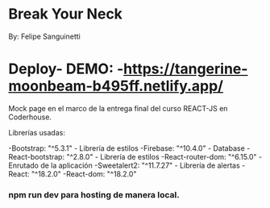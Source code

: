 # Break Your Neck

By: Felipe Sanguinetti

# Deploy- DEMO: -https://tangerine-moonbeam-b495ff.netlify.app/

Mock page en el marco de la entrega final del curso REACT-JS en Coderhouse.

Librerías usadas:

-Bootstrap: "^5.3.1" - Librería de estilos
-Firebase: "^10.4.0" - Database
-React-bootstrap: "^2.8.0" - Librería de estilos
-React-router-dom: "^6.15.0" - Enrutado de la aplicación
-Sweetalert2: "^11.7.27" - Librería de alertas
-React: "^18.2.0"
-React-dom: "^18.2.0"


### npm run dev para hosting de manera local.
